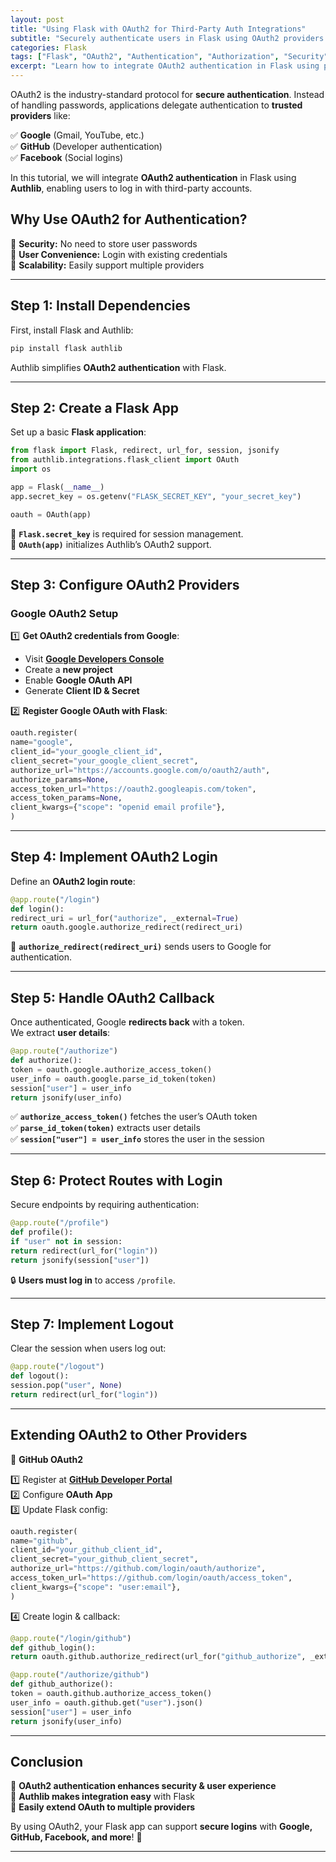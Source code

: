 ```yaml
---
layout: post
title: "Using Flask with OAuth2 for Third-Party Auth Integrations"
subtitle: "Securely authenticate users in Flask using OAuth2 providers like Google, GitHub, and Facebook"
categories: Flask
tags: ["Flask", "OAuth2", "Authentication", "Authorization", "Security", "API", "Login"]
excerpt: "Learn how to integrate OAuth2 authentication in Flask using providers like Google, GitHub, and Facebook. Secure your applications with third-party authentication and protect user data."
---
```




OAuth2 is the industry-standard protocol for **secure authentication**. Instead of handling passwords, applications delegate authentication to **trusted providers** like:

✅ **Google** (Gmail, YouTube, etc.)  
✅ **GitHub** (Developer authentication)  
✅ **Facebook** (Social logins)

In this tutorial, we will integrate **OAuth2 authentication** in Flask using **Authlib**, enabling users to log in with third-party accounts.

## Why Use OAuth2 for Authentication?

🔹 **Security:** No need to store user passwords  
🔹 **User Convenience:** Login with existing credentials  
🔹 **Scalability:** Easily support multiple providers

---

## Step 1: Install Dependencies

First, install Flask and Authlib:

```sh
pip install flask authlib
```

Authlib simplifies **OAuth2 authentication** with Flask.

---

## Step 2: Create a Flask App

Set up a basic **Flask application**:

```python
from flask import Flask, redirect, url_for, session, jsonify
from authlib.integrations.flask_client import OAuth
import os

app = Flask(__name__)
app.secret_key = os.getenv("FLASK_SECRET_KEY", "your_secret_key")

oauth = OAuth(app)
```

🔹 **`Flask.secret_key`** is required for session management.  
🔹 **`OAuth(app)`** initializes Authlib’s OAuth2 support.

---

## Step 3: Configure OAuth2 Providers

### **Google OAuth2 Setup**

1️⃣ **Get OAuth2 credentials from Google**:
- Visit **[Google Developers Console](https://console.cloud.google.com/)**
- Create a **new project**
- Enable **Google OAuth API**
- Generate **Client ID & Secret**

2️⃣ **Register Google OAuth with Flask**:

```python
oauth.register(
name="google",
client_id="your_google_client_id",
client_secret="your_google_client_secret",
authorize_url="https://accounts.google.com/o/oauth2/auth",
authorize_params=None,
access_token_url="https://oauth2.googleapis.com/token",
access_token_params=None,
client_kwargs={"scope": "openid email profile"},
)
```

---

## Step 4: Implement OAuth2 Login

Define an **OAuth2 login route**:

```python
@app.route("/login")
def login():
redirect_uri = url_for("authorize", _external=True)
return oauth.google.authorize_redirect(redirect_uri)
```

🔹 **`authorize_redirect(redirect_uri)`** sends users to Google for authentication.

---

## Step 5: Handle OAuth2 Callback

Once authenticated, Google **redirects back** with a token.  
We extract **user details**:

```python
@app.route("/authorize")
def authorize():
token = oauth.google.authorize_access_token()
user_info = oauth.google.parse_id_token(token)
session["user"] = user_info
return jsonify(user_info)
```

✅ **`authorize_access_token()`** fetches the user’s OAuth token  
✅ **`parse_id_token(token)`** extracts user details  
✅ **`session["user"] = user_info`** stores the user in the session

---

## Step 6: Protect Routes with Login

Secure endpoints by requiring authentication:

```python
@app.route("/profile")
def profile():
if "user" not in session:
return redirect(url_for("login"))
return jsonify(session["user"])
```

🔒 **Users must log in** to access `/profile`.

---

## Step 7: Implement Logout

Clear the session when users log out:

```python
@app.route("/logout")
def logout():
session.pop("user", None)
return redirect(url_for("login"))
```

---

## Extending OAuth2 to Other Providers

🔹 **GitHub OAuth2**

1️⃣ Register at **[GitHub Developer Portal](https://github.com/settings/developers)**  
2️⃣ Configure **OAuth App**  
3️⃣ Update Flask config:

```python
oauth.register(
name="github",
client_id="your_github_client_id",
client_secret="your_github_client_secret",
authorize_url="https://github.com/login/oauth/authorize",
access_token_url="https://github.com/login/oauth/access_token",
client_kwargs={"scope": "user:email"},
)
```

4️⃣ Create login & callback:

```python
@app.route("/login/github")
def github_login():
return oauth.github.authorize_redirect(url_for("github_authorize", _external=True))

@app.route("/authorize/github")
def github_authorize():
token = oauth.github.authorize_access_token()
user_info = oauth.github.get("user").json()
session["user"] = user_info
return jsonify(user_info)
```

---

## Conclusion

🔹 **OAuth2 authentication enhances security & user experience**  
🔹 **Authlib makes integration easy** with Flask  
🔹 **Easily extend OAuth to multiple providers**

By using OAuth2, your Flask app can support **secure logins** with **Google, GitHub, Facebook, and more**! 🚀

---
